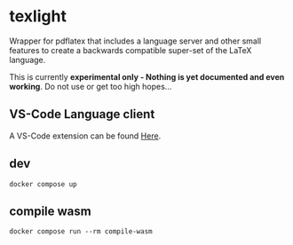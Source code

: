 # texlight

Wrapper for pdflatex that includes a language server and other small features to create a backwards compatible super-set of the LaTeX language.

This is currently **experimental only - Nothing is yet documented and even working**. Do not use or get too high hopes...

## VS-Code Language client

A VS-Code extension can be found [Here](https://github.com/jonas-kell/texlight-vscode).

## dev

```shell
docker compose up
```

## compile wasm

```shell
docker compose run --rm compile-wasm
```
